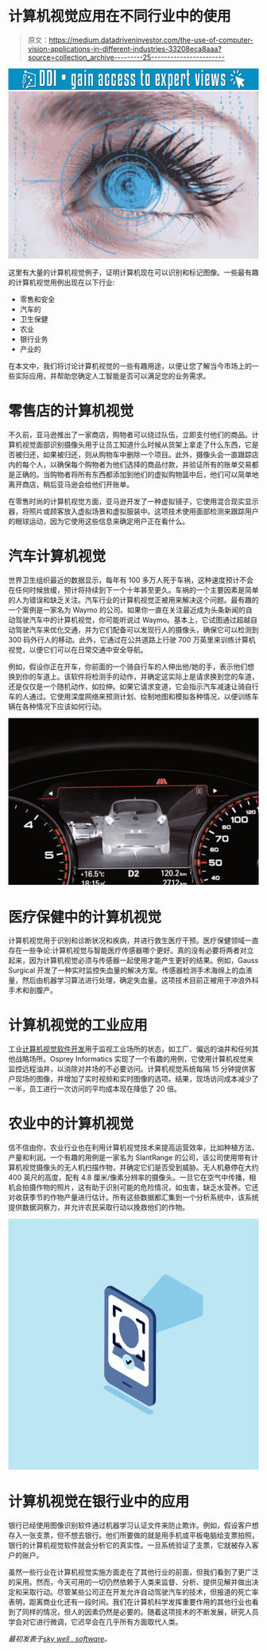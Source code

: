 # 计算机视觉应用在不同行业中的使用

> 原文：<https://medium.datadriveninvestor.com/the-use-of-computer-vision-applications-in-different-industries-33208eca8aaa?source=collection_archive---------25----------------------->

[![](img/abd6d8eba64e6cc9cbc699f6dcabe952.png)](http://www.track.datadriveninvestor.com/1B9E)![](img/441a43e749131df8fab6f00655548b91.png)

这里有大量的计算机视觉例子，证明计算机现在可以识别和标记图像。一些最有趣的计算机视觉用例出现在以下行业:

*   零售和安全
*   汽车的
*   卫生保健
*   农业
*   银行业务
*   产业的

在本文中，我们将讨论计算机视觉的一些有趣用途，以便让您了解当今市场上的一些实际应用，并帮助您确定人工智能是否可以满足您的业务需求。

# 零售店的计算机视觉

不久前，亚马逊推出了一家商店，购物者可以绕过队伍，立即支付他们的商品。计算机视觉面部识别摄像头用于让员工知道什么时候从货架上拿走了什么东西，它是否被归还，如果被归还，则从购物车中删除一个项目。此外，摄像头会一直跟踪店内的每个人，以确保每个购物者为他们选择的商品付款，并验证所有的账单交易都是正确的。当购物者将所有东西都添加到他们的虚拟购物篮中后，他们可以简单地离开商店，稍后亚马逊会给他们开账单。

在零售时尚的计算机视觉方面，亚马逊开发了一种虚拟镜子，它使用混合现实显示器，将照片或顾客放入虚拟场景和虚拟服装中。这项技术使用面部检测来跟踪用户的眼球运动，因为它使用这些信息来确定用户正在看什么。

# 汽车计算机视觉

世界卫生组织最近的数据显示，每年有 100 多万人死于车祸，这种速度预计不会在任何时候放缓，预计将持续到下一个十年甚至更久。车祸的一个主要因素是简单的人为错误和缺乏关注。汽车行业的计算机视觉正被用来解决这个问题。最有趣的一个案例是一家名为 Waymo 的公司。如果你一直在关注最近成为头条新闻的自动驾驶汽车中的计算机视觉，你可能听说过 Waymo。基本上，它试图通过超越自动驾驶汽车来优化交通，并为它们配备可以发现行人的摄像头，确保它可以检测到 300 码外行人的移动。此外，它通过在公共道路上行驶 700 万英里来训练计算机视觉，以便它们可以在日常交通中安全导航。

例如，假设你正在开车，你前面的一个骑自行车的人伸出他/她的手，表示他们想换到你的车道上。该软件将检测手的动作，并确定这实际上是请求换到您的车道，还是仅仅是一个随机动作，如拉伸。如果它请求变道，它会指示汽车减速让骑自行车的人通过。它使用深度网络来预测计划、绘制地图和模拟各种情况，以便训练车辆在各种情况下应该如何行动。

![](img/3d50a14a466d6b99978311c9816501a7.png)

# 医疗保健中的计算机视觉

计算机视觉用于识别和诊断状况和疾病，并进行救生医疗干预。医疗保健领域一直存在一些争论:计算机视觉与智能医疗传感器哪个更好。真的没有必要将两者对立起来，因为计算机视觉必须与传感器一起使用才能产生更好的结果。例如，Gauss Surgical 开发了一种实时监控失血量的解决方案。传感器检测手术海绵上的血液量，然后由机器学习算法进行处理，确定失血量。这项技术目前正被用于冲浪外科手术和剖腹产。

# 计算机视觉的工业应用

工业[计算机视觉软件开发](https://skywell.software/ar-vr-development/)用于监视工业场所的状态，如工厂、偏远的油井和任何其他战略场所。Osprey Informatics 实现了一个有趣的用例，它使用计算机视觉来监控远程油井，以消除对井场的不必要访问。计算机视觉系统每隔 15 分钟提供客户现场的图像，并增加了实时视频和实时图像的选项。结果，现场访问成本减少了一半，员工进行一次访问的平均成本现在降低了 20 倍。

# 农业中的计算机视觉

信不信由你，农业行业也在利用计算机视觉技术来提高运营效率，比如种植方法、产量和利润。一个有趣的用例是一家名为 SlantRange 的公司，该公司使用带有计算机视觉摄像头的无人机扫描作物，并确定它们是否受到威胁。无人机悬停在大约 400 英尺的高度，配有 4.8 厘米/像素分辨率的摄像头。一旦它在空气中传播，相机会拍摄作物的照片，这有助于识别可能的危险情况，如虫害，缺乏水营养。它还对收获季节的作物产量进行估计。所有这些数据都汇集到一个分析系统中，该系统提供数据洞察力，并允许农民采取行动以挽救他们的作物。

![](img/4719c1104dab7947cc20d0fbb091d72c.png)

# 计算机视觉在银行业中的应用

银行已经使用图像识别软件通过机器学习认证文件来防止欺诈。例如，假设客户想存入一张支票，但不想去银行。他们所要做的就是用手机或平板电脑给支票拍照，银行的计算机视觉软件就会分析它的真实性。一旦系统验证了支票，它就被存入客户的账户。

虽然一些行业在计算机视觉实施方面走在了其他行业的前面，但我们看到了更广泛的采用。然而，今天可用的一切仍然依赖于人类来监督、分析、提供见解并做出决定和采取行动。尽管某些公司正在开发允许自动驾驶汽车的技术，但报道的死亡率表明，距离商业化还有一段时间。我们在计算机科学发挥重要作用的其他行业也看到了同样的情况，但人的因素仍然是必要的。随着这项技术的不断发展，研究人员学会对它进行微调，它迟早会在几乎所有方面取代人类。

*最初发表于*[*sky well . software*](https://skywell.software/blog/the-use-of-computer-vision-applications-in-different-industries/)*。*